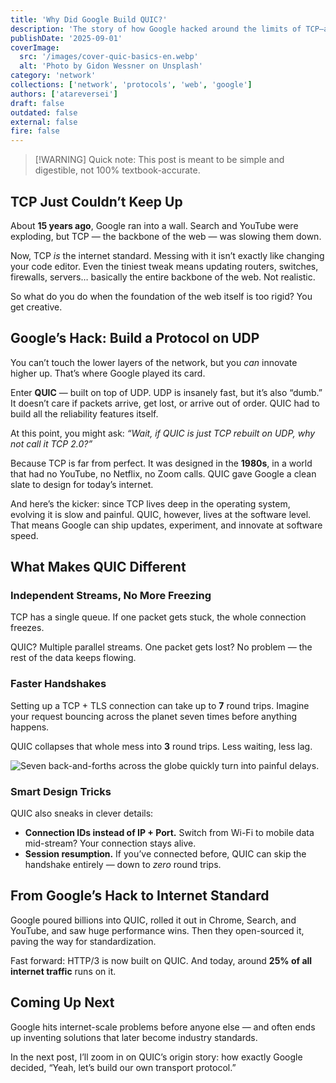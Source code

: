 ```yaml
---
title: 'Why Did Google Build QUIC?'
description: 'The story of how Google hacked around the limits of TCP—and ended up reshaping the internet.'
publishDate: '2025-09-01'
coverImage:
  src: '/images/cover-quic-basics-en.webp'
  alt: 'Photo by Gidon Wessner on Unsplash'
category: 'network'
collections: ['network', 'protocols', 'web', 'google']
authors: ['atareversei']
draft: false
outdated: false
external: false
fire: false
---
```


> [!WARNING] Quick note:
> This post is meant to be simple and digestible, not 100% textbook-accurate.

## TCP Just Couldn’t Keep Up

About **15 years ago**, Google ran into a wall. Search and YouTube were exploding, but TCP — the backbone of the web — was slowing them down.

Now, TCP _is_ the internet standard. Messing with it isn’t exactly like changing your code editor. Even the tiniest tweak means updating routers, switches, firewalls, servers… basically the entire backbone of the web. Not realistic.

So what do you do when the foundation of the web itself is too rigid? You get creative.

## Google’s Hack: Build a Protocol on UDP

You can’t touch the lower layers of the network, but you _can_ innovate higher up. That’s where Google played its card.

Enter **QUIC** — built on top of UDP. UDP is insanely fast, but it’s also “dumb.” It doesn’t care if packets arrive, get lost, or arrive out of order. QUIC had to build all the reliability features itself.

At this point, you might ask: _“Wait, if QUIC is just TCP rebuilt on UDP, why not call it TCP 2.0?”_

Because TCP is far from perfect. It was designed in the **1980s**, in a world that had no YouTube, no Netflix, no Zoom calls. QUIC gave Google a clean slate to design for today’s internet.

And here’s the kicker: since TCP lives deep in the operating system, evolving it is slow and painful. QUIC, however, lives at the software level. That means Google can ship updates, experiment, and innovate at software speed.

## What Makes QUIC Different

### Independent Streams, No More Freezing

TCP has a single queue. If one packet gets stuck, the whole connection freezes.

QUIC? Multiple parallel streams. One packet gets lost? No problem — the rest of the data keeps flowing.

### Faster Handshakes

Setting up a TCP + TLS connection can take up to **7** round trips. Imagine your request bouncing across the planet seven times before anything happens.

QUIC collapses that whole mess into **3** round trips. Less waiting, less lag.

![Seven back-and-forths across the globe quickly turn into painful delays.](/images/tcp-tls-handshake-rtt.webp)

### Smart Design Tricks

QUIC also sneaks in clever details:

- **Connection IDs instead of IP + Port.** Switch from Wi-Fi to mobile data mid-stream? Your connection stays alive.
- **Session resumption.** If you’ve connected before, QUIC can skip the handshake entirely — down to _zero_ round trips.

## From Google’s Hack to Internet Standard

Google poured billions into QUIC, rolled it out in Chrome, Search, and YouTube, and saw huge performance wins. Then they open-sourced it, paving the way for standardization.

Fast forward: HTTP/3 is now built on QUIC. And today, around **25% of all internet traffic** runs on it.

## Coming Up Next

Google hits internet-scale problems before anyone else — and often ends up inventing solutions that later become industry standards.

In the next post, I’ll zoom in on QUIC’s origin story: how exactly Google decided, “Yeah, let’s build our own transport protocol.”

